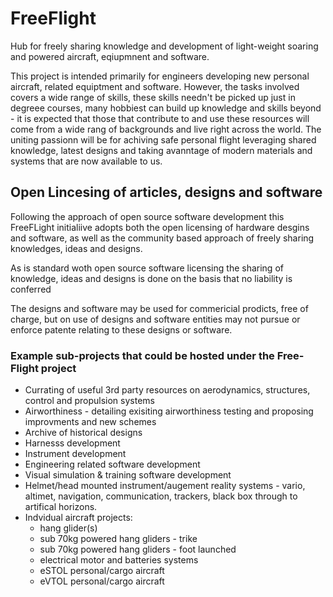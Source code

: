 # FreeFlight
Hub for freely sharing knowledge and development of light-weight soaring and powered aircraft, eqiupmnent and software.

This project is intended primarily for engineers developing new personal aircraft, related equiptment and software. However, the tasks involved covers a wide range of skills, these skills needn't be picked up just in degreee courses, many hobbiest can build up knowledge and skills beyond - it is expected that those that contribute to and use these resources will come from a wide rang of backgrounds and live right across the world.  The uniting passionn will be for achiving safe personal flight leveraging shared knowledge, latest designs and taking avanntage of modern materials and systems that are now available to us.

## Open Lincesing of articles, designs and software

Following the approach of open source software development this FreeFLight initialiive adopts both the open licensing of hardware desgins and software, as well as the community based approach of freely sharing knowledges, ideas and designs.  

As is standard woth open source software licensing the sharing of knowledge, ideas and designs is done on the basis that no liability is conferred 

The designs and software may be used for commericial prodicts, free of charge, but on use of designs and software entities may not pursue or enforce patente relating to these designs or software.

### Example sub-projects that could be hosted under the Free-Flight project

* Currating of useful 3rd party resources on aerodynamics, structures, control and propulsion systems
* Airworthiness - detailing exisiting airworthiness testing and proposing improvments and new schemes
* Archive of historical designs
* Harnesss development
* Instrument development
* Engineering related software development
* Visual simulation & training software development
* Helmet/head mounted instrument/augement reality systems - vario, altimet, navigation, communication, trackers, black box through to artifical horizons. 
* Indvidual aircraft projects:
  - hang glider(s)
  - sub 70kg powered hang gliders - trike
  - sub 70kg powered hang gliders - foot launched
  - electrical motor and batteries systems
  - eSTOL personal/cargo aircraft
  - eVTOL personal/cargo aircraft
